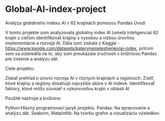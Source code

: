 # Global-AI-index-project
Analýza globálneho indexu AI v 62 krajinách pomocou Pandas
Úvod:

V tomto projekte som analyzovala globálny index AI (umelá inteligencia) 62 krajín s cieľom identifikovať krajiny s vysokou a nízkou úrovňou implementácie a rozvoja AI. Dáta som získala z Kaggle - https://www.kaggle.com/datasets/katerynameleshenko/ai-index, pričom som sa sústredila na to, aby som preukázala zručnosti s knižnicou Pandas pre čistenie a analýzu dát.

Ciele projektu:

Získať prehľad o úrovni rozvoja AI v rôznych krajinách a regiónoch.
Zistiť, ktoré krajiny a regióny dosahujú najvyššie skóre v AI indexe.
Identifikovať faktory, ktoré môžu súvisieť s výkonnosťou krajín v oblasti AI

Použité nástroje a knižnice:

Python:Hlavný programovací jazyk projektu. Pandas: Na spracovanie a analýzu dát. Seaborn, Matplotlib: Na tvorbu grafov a vizualizáciu výsledkov.
